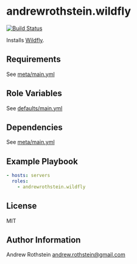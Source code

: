 andrewrothstein.wildfly
=========
[![Build Status](https://travis-ci.org/andrewrothstein/ansible-wildfly.svg?branch=master)](https://travis-ci.org/andrewrothstein/ansible-wildfly)

Installs [Wildfly](http://wildfly.org/).

Requirements
------------

See [meta/main.yml](meta/main.yml)

Role Variables
--------------

See [defaults/main.yml](defaults/main.yml)

Dependencies
------------

See [meta/main.yml](meta/main.yml)

Example Playbook
----------------

```yml
- hosts: servers
  roles:
    - andrewrothstein.wildfly
```

License
-------

MIT

Author Information
------------------

Andrew Rothstein <andrew.rothstein@gmail.com>

